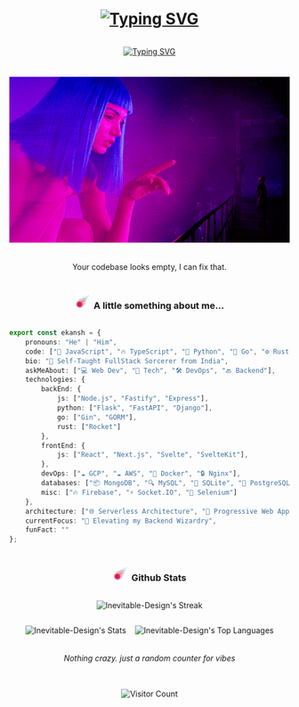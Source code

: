 <div style="display: flex; flex-direction: column; justify-content: center; align-items: center; text-align: center;">

# [![Typing SVG](https://readme-typing-svg.demolab.com?font=Poppins&size=36&duration=3700&pause=600&color=70a5fd&center=true&vCenter=true&repeat=false&random=false&width=600&lines=Ekansh)](https://git.io/typing-svg)

[![Typing SVG](https://readme-typing-svg.demolab.com?font=Poppins&size=24&duration=3700&pause=600&color=70a5fd&center=true&vCenter=true&random=false&width=600&lines=Full-stack+Web+Developer+with+Bold+Ideas+;Always+Learning!+%F0%9F%99%8C;SvelteKit+Enjoyer;btw+I+use+Arch)](https://git.io/typing-svg)

### <img src="./static/youLookLonelygif.gif">
Your codebase looks empty, I can fix that.

### <img src="./static/rocket_bio.png" width="30"> A little something about me...
</div>

```typescript
export const ekansh = {
    pronouns: "He" | "Him",
    code: ["🚀 JavaScript", "🔥 TypeScript", "🐍 Python", "🐹 Go", "⚙️ Rust", "🎯 Dart"],
    bio: "🌟 Self-Taught FullStack Sorcerer from India",
    askMeAbout: ["💻 Web Dev", "🔧 Tech", "🛠️ DevOps", "🔙 Backend"],
    technologies: {
        backEnd: {
            js: ["Node.js", "Fastify", "Express"],
            python: ["Flask", "FastAPI", "Django"],
            go: ["Gin", "GORM"],
            rust: ["Rocket"]
        },
        frontEnd: {
            js: ["React", "Next.js", "Svelte", "SvelteKit"],
        },
        devOps: ["☁️ GCP", "☁️ AWS", "🐳 Docker", "🔒 Nginx"],
        databases: ["📦 MongoDB", "🔍 MySQL", "📂 SQLite", "🐘 PostgreSQL"],
        misc: ["🔥 Firebase", "⚡ Socket.IO", "🤖 Selenium"]
    },
    architecture: ["🌐 Serverless Architecture", "🚀 Progressive Web Applications", "🌈 Single Page Applications"],
    currentFocus: "🎯 Elevating my Backend Wizardry",
    funFact: ""
};

```

<div style="display: flex; flex-direction: column; justify-content: center; align-items: center; text-align: center;">


### <img src="./static/rocket_bio.png" width="30"> Github Stats

![Inevitable-Design's Streak](https://github-readme-streak-stats.herokuapp.com/?user=Inevitable-Design&theme=tokyonight&hide_border=true)

<div style="display: flex; flex-direction: row; justify-content: center; align-items: center; text-align: center; gap: 1rem;">

![Inevitable-Design's Stats](https://github-readme-stats.vercel.app/api?username=Inevitable-Design&theme=tokyonight&show_icons=true&hide_border=true&count_private=true)

![Inevitable-Design's Top Languages](https://github-readme-stats.vercel.app/api/top-langs/?username=Inevitable-Design&theme=tokyonight&show_icons=true&hide_border=true&layout=donut)

</div>

###### Nothing crazy. just a random counter for vibes
![Visitor Count](https://profile-counter.glitch.me/Inevitable-Design/count.svg)
</div>
